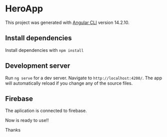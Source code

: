 # HeroApp

This project was generated with [Angular CLI](https://github.com/angular/angular-cli) version 14.2.10.

## Install dependencies
Install dependencies with `npm install`

## Development server

Run `ng serve` for a dev server. Navigate to `http://localhost:4200/`. The app will automatically reload if you change any of the source files.

## Firebase

The aplication is connected to firebase.


Now is ready to use!!

Thanks


